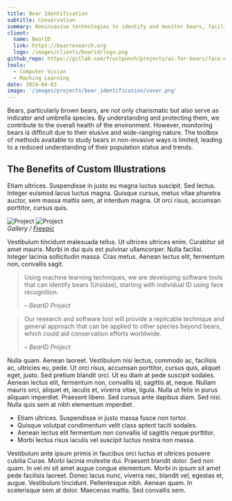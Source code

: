 ```yaml
---
title: Bear Identification
subtitle: Conservation
summary: Noninvasive technologies to identify and monitor bears, facilitating their conservation.
client: 
  name: BearID
  link: https://bearresearch.org
  logo: /images/clients/bearid/logo.png
github_repo: https://gitlab.com/fruitpunch/projects/ai-for-bears/face-detection-and-segmentation/albear
tools: 
  - Computer Vision
  - Maching Learning
date: 2024-04-03
image: '/images/projects/bear_identification/cover.png'
---
```


Bears, particularly brown bears, are not only charismatic but also serve as
indicator and umbrella species. By understanding and protecting them, we
contribute to the overall health of the environment. However, monitoring bears
is difficult due to their elusive and wide-ranging nature. The toolbox of
methods available to study bears in non-invasive ways is limited, leading to a
reduced understanding of their population status and trends.

## The Benefits of Custom Illustrations

Etiam ultrices. Suspendisse in justo eu magna luctus suscipit. Sed lectus. Integer euismod lacus luctus magna. Quisque cursus, metus vitae pharetra auctor, sem massa mattis sem, at interdum magna. Ut orci risus, accumsan porttitor, cursus quis.

<div class="gallery-box">
  <div class="gallery">
    <img src="https://via.placeholder.com/1200x800" loading="lazy" alt="Project">
    <img src="https://via.placeholder.com/1200x800" loading="lazy" alt="Project">
  </div>
  <em>Gallery / <a href="https://via.placeholder.com/1200x800" target="_blank">Freepic</a></em>
</div>

Vestibulum tincidunt malesuada tellus. Ut ultrices ultrices enim. Curabitur sit amet mauris. Morbi in dui quis est pulvinar ullamcorper. Nulla facilisi. Integer lacinia sollicitudin massa. Cras metus. Aenean lectus elit, fermentum non, convallis sagit.

> Using machine learning techniques, we are developing software tools that can identify bears (Ursidae), starting with individual ID using face recognition.
>
> <cite>– BearID Project</cite>

> Our research and software tool will provide a replicable technique and general approach that can be applied to other species beyond bears, which could aid conservation efforts worldwide.
>
> <cite>– BearID Project</cite>

Nulla quam. Aenean laoreet. Vestibulum nisi lectus, commodo ac, facilisis ac, ultricies eu, pede. Ut orci risus, accumsan porttitor, cursus quis, aliquet eget, justo. Sed pretium blandit orci. Ut eu diam at pede suscipit sodales. Aenean lectus elit, fermentum non, convallis id, sagittis at, neque. Nullam mauris orci, aliquet et, iaculis et, viverra vitae, ligula. Nulla ut felis in purus aliquam imperdiet. Praesent libero. Sed cursus ante dapibus diam. Sed nisi. Nulla quis sem at nibh elementum imperdiet.

- Etiam ultrices. Suspendisse in justo massa fusce non tortor.
- Quisque volutpat condimentum velit class aptent taciti sodales.
- Aenean lectus elit fermentum non convallis id sagittis neque porttitor.
- Morbi lectus risus iaculis vel suscipit luctus nostra non massa.

Vestibulum ante ipsum primis in faucibus orci luctus et ultrices posuere cubilia Curae. Morbi lacinia molestie dui. Praesent blandit dolor. Sed non quam. In vel mi sit amet augue congue elementum. Morbi in ipsum sit amet pede facilisis laoreet. Donec lacus nunc, viverra nec, blandit vel, egestas et, augue. Vestibulum tincidunt. Pellentesque nibh. Aenean quam. In scelerisque sem at dolor. Maecenas mattis. Sed convallis sem.


